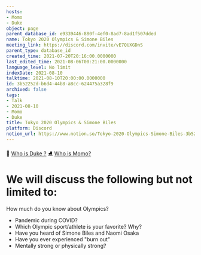 ```yaml
---
hosts:
- Momo
- Duke
object: page
parent_database_id: e9339446-880f-4ef0-8ad7-8ad1f507dded
name: Tokyo 2020 Olympics & Simone Biles
meeting_link: https://discord.com/invite/vE7QUXGDnS
parent_type: database_id
created_time: 2021-07-20T20:16:00.0000000
last_edited_time: 2021-08-06T00:21:00.0000000
language_level: No limit
indexDate: 2021-08-10
talktime: 2021-08-10T20:00:00.0000000
id: 3b52252d-b6d4-44b8-a8cc-624475a328f9
archived: false
tags:
- Talk
- 2021-08-10
- Momo
- Duke
title: Tokyo 2020 Olympics & Simone Biles
platform: Discord
notion_url: https://www.notion.so/Tokyo-2020-Olympics-Simone-Biles-3b52252db6d444b8a8cc624475a328f9
---
```



👑   [Who is Duke ?](/e0958ccc596f4efea798c99507f0f16e) 
⛸️  [Who is Momo?](/23f0f26c7f1547c0b08477c0c6f1f461) 

# We will discuss the following but not limited to:
How much do you know about Olympics?
   - Pandemic during COVID?
   - Which Olympic sport/athlete is your favorite? Why?
   - Have you heard of Simone Biles and Naomi Osaka
   - Have you ever experienced "burn out"
   - Mentally strong or physically strong?




